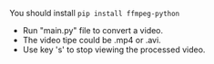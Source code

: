 You should install 
```pip install ffmpeg-python```

- Run "main.py" file to convert a video.
- The video tipe could be .mp4 or .avi.
- Use key 's' to stop viewing the processed video.